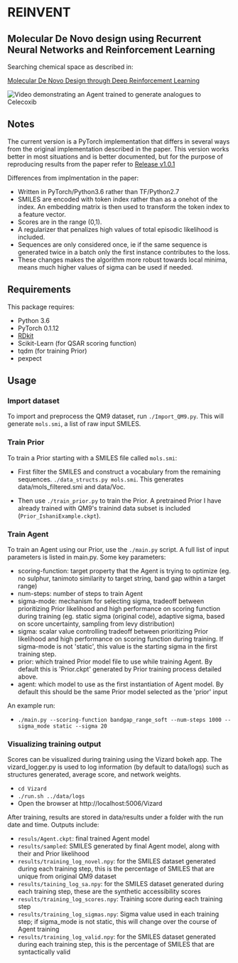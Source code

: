 
# REINVENT
## Molecular De Novo design using Recurrent Neural Networks and Reinforcement Learning

Searching chemical space as described in:

[Molecular De Novo Design through Deep Reinforcement Learning](https://arxiv.org/abs/1704.07555)

![Video demonstrating an Agent trained to generate analogues to Celecoxib](https://github.com/MarcusOlivecrona/REINVENT/blob/master/images/celecoxib_analogues.gif "Training an Agent to generate analogues of Celecoxib")


## Notes
The current version is a PyTorch implementation that differs in several ways from the original implementation described in the paper. This version works better in most situations and is better documented, but for the purpose of reproducing results from the paper refer to [Release v1.0.1](https://github.com/MarcusOlivecrona/REINVENT/releases/tag/v1.0.1)

Differences from implmentation in the paper:
* Written in PyTorch/Python3.6 rather than TF/Python2.7
* SMILES are encoded with token index rather than as a onehot of the index. An embedding matrix is then used to transform the token index to a feature vector.
* Scores are in the range (0,1).
* A regularizer that penalizes high values of total episodic likelihood is included.
* Sequences are only considered once, ie if the same sequence is generated twice in a batch only the first instance contributes to the loss.
* These changes makes the algorithm more robust towards local minima, means much higher values of sigma can be used if needed.

## Requirements

This package requires:
* Python 3.6
* PyTorch 0.1.12 
* [RDkit](http://www.rdkit.org/docs/Install.html)
* Scikit-Learn (for QSAR scoring function)
* tqdm (for training Prior)
* pexpect

## Usage

### Import dataset
To import and preprocess the QM9 dataset, run `./Import_QM9.py`. This will generate `mols.smi`, a list of raw input SMILES.
### Train Prior
To train a Prior starting with a SMILES file called `mols.smi`:

* First filter the SMILES and construct a vocabulary from the remaining sequences. `./data_structs.py mols.smi`. This generates data/mols_filtered.smi and data/Voc. 

* Then use `./train_prior.py` to train the Prior. A pretrained Prior I have already trained with QM9's trainind data subset is included (`Prior_IshaniExample.ckpt`).

### Train Agent
To train an Agent using our Prior, use the `./main.py` script. A full list of input parameters is listed in main.py. Some key parameters:

* scoring-function: target property that the Agent is trying to optimize (eg. no sulphur, tanimoto similarity to target string, band gap within a target range)
* num-steps: number of steps to train Agent
* sigma-mode: mechanism for selecting sigma, tradeoff between prioritizing Prior likelihood and high performance on scoring function during training (eg. static sigma (original code), adaptive sigma, based on score uncertainty, sampling from levy distribution)
* sigma: scalar value controlling tradeoff between prioritizing Prior likelihood and high performance on scoring function during training. If sigma-mode is not 'static', this value is the starting sigma in the first training step. 
* prior: which trained Prior model file to use while training Agent. By default this is 'Prior.ckpt' generated by Prior training process detailed above.
* agent: which model to use as the first instantiation of Agent model. By default this should be the same Prior model selected as the 'prior' input

 An example run:

* `./main.py --scoring-function bandgap_range_soft --num-steps 1000 --sigma_mode static --sigma 20`

### Visualizing training output

Scores can be visualized during training using the Vizard bokeh app. The vizard_logger.py is used to log information (by default to data/logs) such as structures generated, average score, and network weights.

* `cd Vizard`
* `./run.sh ../data/logs`
* Open the browser at http://localhost:5006/Vizard

After training, results are stored in data/results under a folder with the run date and time. Outputs include:
* `resuls/Agent.ckpt`: final trained Agent model
* `results/sampled`: SMILES generated by final Agent model, along with their and Prior likelihood
* `results/training_log_novel.npy`: for the SMILES dataset generated during each training step, this is the percentage of SMILES that are unique from original QM9 dataset 
* `results/taining_log_sa.npy`: for the SMILES dataset generated during each training step, these are the synthetic accessibility scores
* `results/training_log_scores.npy`: Training score during each training step
* `results/training_log_sigmas.npy`: Sigma value used in each training step; if sigma_mode is not static, this will change over the course of Agent training
* `results/training_log_valid.npy`: for the SMILES dataset generated during each training step, this is the percentage of SMILES that are syntactically valid


